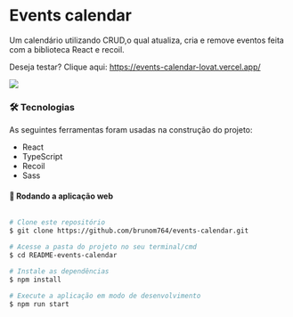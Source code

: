 # Events calendar

Um calendário utilizando CRUD,o qual atualiza, cria e remove eventos feita com a biblioteca React e recoil.

Deseja testar? 
Clique aqui: https://events-calendar-lovat.vercel.app/

<img src='https://portifolio-brunom764.vercel.app/static/media/eventsCalendar.c904ad1774d752044715.png' heigth:10rem width:50rem/>

### 🛠 Tecnologias

As seguintes ferramentas foram usadas na construção do projeto:

- React
- TypeScript
- Recoil
- Sass

#### 🧭 Rodando a aplicação web

```bash

# Clone este repositório
$ git clone https://github.com/brunom764/events-calendar.git

# Acesse a pasta do projeto no seu terminal/cmd
$ cd README-events-calendar

# Instale as dependências
$ npm install

# Execute a aplicação em modo de desenvolvimento
$ npm run start


```

